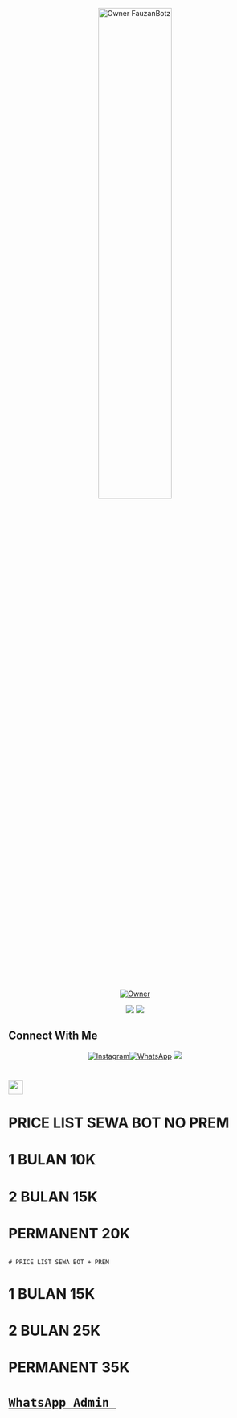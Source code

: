 <p align="center">
    <img src="https://telegra.ph/file/f029d7dbbf4fd8b6b21da.jpg" width="54%" height="50%" alt="Owner FauzanBotz"/>
    <br>
    <a href="https://github.com/FauzanBotz"><img title="Owner" src="https://img.shields.io/badge/Creator-Fauzan-black?style=for-the-badge&logo=windows"></a>
</p>
<p align="center">
  <img src="https://img.shields.io/badge/-JavaScript-black?style=flat-square&logo=javascript" />
  <img src="https://img.shields.io/badge/-Node.js-black?style=flat-square&logo=Node.js" />
</p>


## Connect With Me
<p align="center">
 <a href="https://instagram.com/akhmad_fauzan2"><img alt="Instagram" src="https://img.shields.io/badge/Instagram-E4405F?style=for-the-badge&logo=instagram&logoColor=black"/></a><a href="https://wa.me/6289516004292"><img alt="WhatsApp" src="https://img.shields.io/badge/WhatsApp-25D366?style=for-the-badge&logo=whatsapp&logoColor=black"/></a>
 <a href="https://youtube.com/channel/UCZnor19gyF010anLraDWTTA"><img src="https://img.shields.io/badge/YouTube-GNG BOTZ?style=for-the-badge&logo=youtube&logoColor=ff0000&link=https://youtube.com/channel/UCZnor19gyF010anLraDWTTA" />
 <a name=Fauzan-Id&label=VIEWS&style=flat-square&color=red"/>
</p>



# <img src="https://github.com/TheDudeThatCode/TheDudeThatCode/blob/master/Assets/Hi.gif" width="29px"> 

# PRICE LIST SEWA BOT NO PREM

# 1 BULAN 10K

# 2 BULAN 15K

# PERMANENT 20K



                                                                                                      # PRICE LIST SEWA BOT + PREM

# 1 BULAN 15K

# 2 BULAN 25K

# PERMANENT 35K

# [`WhatsApp Admin `](https://wa.me/+6289516004292)

